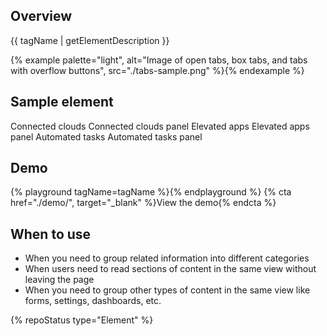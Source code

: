 ## Overview
  {{ tagName | getElementDescription }}

  {% example palette="light", alt="Image of open tabs, box tabs, and tabs with overflow buttons", src="./tabs-sample.png" %}{% endexample %}

## Sample element
  <rh-tabs>
    <rh-tab slot="tab">Connected clouds</rh-tab>
    <rh-tab-panel>Connected clouds panel</rh-tab-panel>
    <rh-tab slot="tab">Elevated apps</rh-tab>
    <rh-tab-panel>Elevated apps panel</rh-tab-panel>
    <rh-tab slot="tab">Automated tasks</rh-tab>
    <rh-tab-panel>Automated tasks panel</rh-tab-panel>
  </rh-tabs>

## Demo

  {% playground tagName=tagName %}{% endplayground %} 
  {% cta href="./demo/", target="_blank" %}View the demo{% endcta %}

## When to use
  - When you need to group related information into different categories
  - When users need to read sections of content in the same view without leaving the page
  - When you need to group other types of content in the same view like forms, settings, dashboards, etc.

  {% repoStatus type="Element" %}

